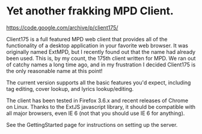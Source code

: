 # Yet another frakking MPD Client.

https://code.google.com/archive/p/client175/

Client175 is a full featured MPD web client that provides all of the functionality of a desktop application in your favorite web browser. It was originally named ExtMPD, but I recently found out that the name had already been used. This is, by my count, the 175th client written for MPD. We ran out of catchy names a long time ago, and in my frustration I decided Client175 is the only reasonable name at this point!

The current version supports all the basic features you'd expect, including tag editing, cover lookup, and lyrics lookup/editing.

The client has been tested in Firefox 3.6.x and recent releases of Chrome on Linux. Thanks to the ExtJS javascript library, it should be compatible with all major browsers, even IE 6 (not that you should use IE 6 for anything).

See the GettingStarted page for instructions on setting up the server.
